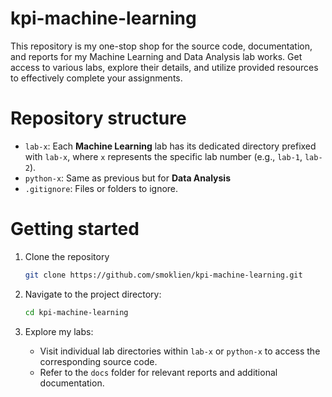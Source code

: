 # kpi-machine-learning

This repository is my one-stop shop for the source code, documentation, and reports for my Machine Learning and Data Analysis lab works. Get access to various labs, explore their details, and utilize provided resources to effectively complete your assignments.

# Repository structure

- `lab-x`: Each **Machine Learning** lab has its dedicated directory prefixed with `lab-x`, where `x` represents the specific lab number (e.g., `lab-1`, `lab-2`).
- `python-x`: Same as previous but for **Data Analysis**
- `.gitignore`: Files or folders to ignore.

# Getting started

1. Clone the repository

   ```bash
   git clone https://github.com/smoklien/kpi-machine-learning.git
   ```

2. Navigate to the project directory:

    ```bash
    cd kpi-machine-learning
    ```
    
3. Explore my labs:

    - Visit individual lab directories within `lab-x` or `python-x` to access the corresponding source code.
    - Refer to the `docs` folder for relevant reports and additional documentation.
